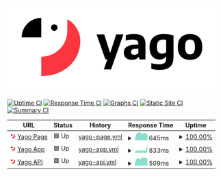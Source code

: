 # [![Upptime](https://raw.githubusercontent.com/bitforge/yago_status_page/master/assets/yago-readme.svg)](https://yago.cloud)

[![Uptime CI](https://github.com/bitforge/yago_status_page/workflows/Uptime%20CI/badge.svg)](https://github.com/bitforge/yago_status_page/actions?query=workflow%3A%22Uptime+CI%22)
[![Response Time CI](https://github.com/bitforge/yago_status_page/workflows/Response%20Time%20CI/badge.svg)](https://github.com/bitforge/yago_status_page/actions?query=workflow%3A%22Response+Time+CI%22)
[![Graphs CI](https://github.com/bitforge/yago_status_page/workflows/Graphs%20CI/badge.svg)](https://github.com/bitforge/yago_status_page/actions?query=workflow%3A%22Graphs+CI%22)
[![Static Site CI](https://github.com/bitforge/yago_status_page/workflows/Static%20Site%20CI/badge.svg)](https://github.com/bitforge/yago_status_page/actions?query=workflow%3A%22Static+Site+CI%22)
[![Summary CI](https://github.com/bitforge/yago_status_page/workflows/Summary%20CI/badge.svg)](https://github.com/bitforge/yago_status_page/actions?query=workflow%3A%22Summary+CI%22)

<!--start: status pages-->
<!-- This summary is generated by Upptime (https://github.com/upptime/upptime) -->
<!-- Do not edit this manually, your changes will be overwritten -->
<!-- prettier-ignore -->
| URL | Status | History | Response Time | Uptime |
| --- | ------ | ------- | ------------- | ------ |
| <img alt="" src="https://raw.githubusercontent.com/bitforge/yago_status_page/master/assets/yago-parrot-circle.svg" height="13"> [Yago Page](https://yago.cloud) | 🟩 Up | [yago-page.yml](https://github.com/bitforge/yago_status_page/commits/HEAD/history/yago-page.yml) | <details><summary><img alt="Response time graph" src="./graphs/yago-page/response-time-week.png" height="20"> 645ms</summary><br><a href="https://status.yago.cloud/history/yago-page"><img alt="Response time 786" src="https://img.shields.io/endpoint?url=https%3A%2F%2Fraw.githubusercontent.com%2Fbitforge%2Fyago_status_page%2FHEAD%2Fapi%2Fyago-page%2Fresponse-time.json"></a><br><a href="https://status.yago.cloud/history/yago-page"><img alt="24-hour response time 634" src="https://img.shields.io/endpoint?url=https%3A%2F%2Fraw.githubusercontent.com%2Fbitforge%2Fyago_status_page%2FHEAD%2Fapi%2Fyago-page%2Fresponse-time-day.json"></a><br><a href="https://status.yago.cloud/history/yago-page"><img alt="7-day response time 645" src="https://img.shields.io/endpoint?url=https%3A%2F%2Fraw.githubusercontent.com%2Fbitforge%2Fyago_status_page%2FHEAD%2Fapi%2Fyago-page%2Fresponse-time-week.json"></a><br><a href="https://status.yago.cloud/history/yago-page"><img alt="30-day response time 641" src="https://img.shields.io/endpoint?url=https%3A%2F%2Fraw.githubusercontent.com%2Fbitforge%2Fyago_status_page%2FHEAD%2Fapi%2Fyago-page%2Fresponse-time-month.json"></a><br><a href="https://status.yago.cloud/history/yago-page"><img alt="1-year response time 771" src="https://img.shields.io/endpoint?url=https%3A%2F%2Fraw.githubusercontent.com%2Fbitforge%2Fyago_status_page%2FHEAD%2Fapi%2Fyago-page%2Fresponse-time-year.json"></a></details> | <details><summary><a href="https://status.yago.cloud/history/yago-page">100.00%</a></summary><a href="https://status.yago.cloud/history/yago-page"><img alt="All-time uptime 100.00%" src="https://img.shields.io/endpoint?url=https%3A%2F%2Fraw.githubusercontent.com%2Fbitforge%2Fyago_status_page%2FHEAD%2Fapi%2Fyago-page%2Fuptime.json"></a><br><a href="https://status.yago.cloud/history/yago-page"><img alt="24-hour uptime 100.00%" src="https://img.shields.io/endpoint?url=https%3A%2F%2Fraw.githubusercontent.com%2Fbitforge%2Fyago_status_page%2FHEAD%2Fapi%2Fyago-page%2Fuptime-day.json"></a><br><a href="https://status.yago.cloud/history/yago-page"><img alt="7-day uptime 100.00%" src="https://img.shields.io/endpoint?url=https%3A%2F%2Fraw.githubusercontent.com%2Fbitforge%2Fyago_status_page%2FHEAD%2Fapi%2Fyago-page%2Fuptime-week.json"></a><br><a href="https://status.yago.cloud/history/yago-page"><img alt="30-day uptime 100.00%" src="https://img.shields.io/endpoint?url=https%3A%2F%2Fraw.githubusercontent.com%2Fbitforge%2Fyago_status_page%2FHEAD%2Fapi%2Fyago-page%2Fuptime-month.json"></a><br><a href="https://status.yago.cloud/history/yago-page"><img alt="1-year uptime 100.00%" src="https://img.shields.io/endpoint?url=https%3A%2F%2Fraw.githubusercontent.com%2Fbitforge%2Fyago_status_page%2FHEAD%2Fapi%2Fyago-page%2Fuptime-year.json"></a></details>
| <img alt="" src="https://raw.githubusercontent.com/bitforge/yago_status_page/master/assets/yago-parrot-circle.svg" height="13"> [Yago App](https://app.yago.cloud) | 🟩 Up | [yago-app.yml](https://github.com/bitforge/yago_status_page/commits/HEAD/history/yago-app.yml) | <details><summary><img alt="Response time graph" src="./graphs/yago-app/response-time-week.png" height="20"> 833ms</summary><br><a href="https://status.yago.cloud/history/yago-app"><img alt="Response time 610" src="https://img.shields.io/endpoint?url=https%3A%2F%2Fraw.githubusercontent.com%2Fbitforge%2Fyago_status_page%2FHEAD%2Fapi%2Fyago-app%2Fresponse-time.json"></a><br><a href="https://status.yago.cloud/history/yago-app"><img alt="24-hour response time 460" src="https://img.shields.io/endpoint?url=https%3A%2F%2Fraw.githubusercontent.com%2Fbitforge%2Fyago_status_page%2FHEAD%2Fapi%2Fyago-app%2Fresponse-time-day.json"></a><br><a href="https://status.yago.cloud/history/yago-app"><img alt="7-day response time 833" src="https://img.shields.io/endpoint?url=https%3A%2F%2Fraw.githubusercontent.com%2Fbitforge%2Fyago_status_page%2FHEAD%2Fapi%2Fyago-app%2Fresponse-time-week.json"></a><br><a href="https://status.yago.cloud/history/yago-app"><img alt="30-day response time 689" src="https://img.shields.io/endpoint?url=https%3A%2F%2Fraw.githubusercontent.com%2Fbitforge%2Fyago_status_page%2FHEAD%2Fapi%2Fyago-app%2Fresponse-time-month.json"></a><br><a href="https://status.yago.cloud/history/yago-app"><img alt="1-year response time 691" src="https://img.shields.io/endpoint?url=https%3A%2F%2Fraw.githubusercontent.com%2Fbitforge%2Fyago_status_page%2FHEAD%2Fapi%2Fyago-app%2Fresponse-time-year.json"></a></details> | <details><summary><a href="https://status.yago.cloud/history/yago-app">100.00%</a></summary><a href="https://status.yago.cloud/history/yago-app"><img alt="All-time uptime 100.00%" src="https://img.shields.io/endpoint?url=https%3A%2F%2Fraw.githubusercontent.com%2Fbitforge%2Fyago_status_page%2FHEAD%2Fapi%2Fyago-app%2Fuptime.json"></a><br><a href="https://status.yago.cloud/history/yago-app"><img alt="24-hour uptime 100.00%" src="https://img.shields.io/endpoint?url=https%3A%2F%2Fraw.githubusercontent.com%2Fbitforge%2Fyago_status_page%2FHEAD%2Fapi%2Fyago-app%2Fuptime-day.json"></a><br><a href="https://status.yago.cloud/history/yago-app"><img alt="7-day uptime 100.00%" src="https://img.shields.io/endpoint?url=https%3A%2F%2Fraw.githubusercontent.com%2Fbitforge%2Fyago_status_page%2FHEAD%2Fapi%2Fyago-app%2Fuptime-week.json"></a><br><a href="https://status.yago.cloud/history/yago-app"><img alt="30-day uptime 100.00%" src="https://img.shields.io/endpoint?url=https%3A%2F%2Fraw.githubusercontent.com%2Fbitforge%2Fyago_status_page%2FHEAD%2Fapi%2Fyago-app%2Fuptime-month.json"></a><br><a href="https://status.yago.cloud/history/yago-app"><img alt="1-year uptime 100.00%" src="https://img.shields.io/endpoint?url=https%3A%2F%2Fraw.githubusercontent.com%2Fbitforge%2Fyago_status_page%2FHEAD%2Fapi%2Fyago-app%2Fuptime-year.json"></a></details>
| <img alt="" src="https://raw.githubusercontent.com/bitforge/yago_status_page/master/assets/yago-parrot-circle.svg" height="13"> [Yago API](https://yago.cloud/api/health) | 🟩 Up | [yago-api.yml](https://github.com/bitforge/yago_status_page/commits/HEAD/history/yago-api.yml) | <details><summary><img alt="Response time graph" src="./graphs/yago-api/response-time-week.png" height="20"> 509ms</summary><br><a href="https://status.yago.cloud/history/yago-api"><img alt="Response time 539" src="https://img.shields.io/endpoint?url=https%3A%2F%2Fraw.githubusercontent.com%2Fbitforge%2Fyago_status_page%2FHEAD%2Fapi%2Fyago-api%2Fresponse-time.json"></a><br><a href="https://status.yago.cloud/history/yago-api"><img alt="24-hour response time 548" src="https://img.shields.io/endpoint?url=https%3A%2F%2Fraw.githubusercontent.com%2Fbitforge%2Fyago_status_page%2FHEAD%2Fapi%2Fyago-api%2Fresponse-time-day.json"></a><br><a href="https://status.yago.cloud/history/yago-api"><img alt="7-day response time 509" src="https://img.shields.io/endpoint?url=https%3A%2F%2Fraw.githubusercontent.com%2Fbitforge%2Fyago_status_page%2FHEAD%2Fapi%2Fyago-api%2Fresponse-time-week.json"></a><br><a href="https://status.yago.cloud/history/yago-api"><img alt="30-day response time 513" src="https://img.shields.io/endpoint?url=https%3A%2F%2Fraw.githubusercontent.com%2Fbitforge%2Fyago_status_page%2FHEAD%2Fapi%2Fyago-api%2Fresponse-time-month.json"></a><br><a href="https://status.yago.cloud/history/yago-api"><img alt="1-year response time 534" src="https://img.shields.io/endpoint?url=https%3A%2F%2Fraw.githubusercontent.com%2Fbitforge%2Fyago_status_page%2FHEAD%2Fapi%2Fyago-api%2Fresponse-time-year.json"></a></details> | <details><summary><a href="https://status.yago.cloud/history/yago-api">100.00%</a></summary><a href="https://status.yago.cloud/history/yago-api"><img alt="All-time uptime 100.00%" src="https://img.shields.io/endpoint?url=https%3A%2F%2Fraw.githubusercontent.com%2Fbitforge%2Fyago_status_page%2FHEAD%2Fapi%2Fyago-api%2Fuptime.json"></a><br><a href="https://status.yago.cloud/history/yago-api"><img alt="24-hour uptime 100.00%" src="https://img.shields.io/endpoint?url=https%3A%2F%2Fraw.githubusercontent.com%2Fbitforge%2Fyago_status_page%2FHEAD%2Fapi%2Fyago-api%2Fuptime-day.json"></a><br><a href="https://status.yago.cloud/history/yago-api"><img alt="7-day uptime 100.00%" src="https://img.shields.io/endpoint?url=https%3A%2F%2Fraw.githubusercontent.com%2Fbitforge%2Fyago_status_page%2FHEAD%2Fapi%2Fyago-api%2Fuptime-week.json"></a><br><a href="https://status.yago.cloud/history/yago-api"><img alt="30-day uptime 100.00%" src="https://img.shields.io/endpoint?url=https%3A%2F%2Fraw.githubusercontent.com%2Fbitforge%2Fyago_status_page%2FHEAD%2Fapi%2Fyago-api%2Fuptime-month.json"></a><br><a href="https://status.yago.cloud/history/yago-api"><img alt="1-year uptime 100.00%" src="https://img.shields.io/endpoint?url=https%3A%2F%2Fraw.githubusercontent.com%2Fbitforge%2Fyago_status_page%2FHEAD%2Fapi%2Fyago-api%2Fuptime-year.json"></a></details>

<!--end: status pages-->
